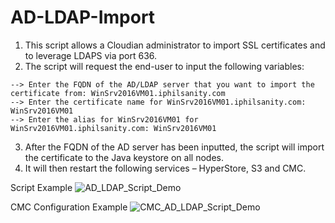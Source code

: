 # AD-LDAP-Import
1. This script allows a Cloudian administrator to import SSL certificates and to leverage LDAPS via port 636.
2. The script will request the end-user to input the following variables:
```
--> Enter the FQDN of the AD/LDAP server that you want to import the certificate from: WinSrv2016VM01.iphilsanity.com
--> Enter the certificate name for WinSrv2016VM01.iphilsanity.com: WinSrv2016VM01
--> Enter the alias for WinSrv2016VM01 for WinSrv2016VM01.iphilsanity.com: WinSrv2016VM01
```
3. After the FQDN of the AD server has been inputted, the script will import the certificate to the Java keystore on all nodes.
4. It will then restart the following services – HyperStore, S3 and CMC.

Script Example
![AD_LDAP_Script_Demo](https://user-images.githubusercontent.com/102058632/169559838-e5612663-2c5b-48b1-ab7c-865ca706fd7f.gif)

CMC Configuration Example
![CMC_AD_LDAP_Script_Demo](https://user-images.githubusercontent.com/102058632/171273860-99492c13-23c1-45b7-9a86-8dc06524db2c.gif)
